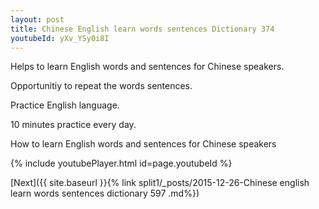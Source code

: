 ```yaml
---
layout: post
title: Chinese English learn words sentences Dictionary 374 
youtubeId: yXv_YSy0i8I
---
```

 
 
Helps to learn English words and sentences for Chinese speakers.

Opportunitiy to repeat the words sentences. 

Practice English language. 
 
10 minutes practice every day. 
 
How to learn English words and sentences for Chinese speakers 
 
{% include youtubePlayer.html id=page.youtubeId %}
 
 
[Next]({{ site.baseurl }}{% link  split1/_posts/2015-12-26-Chinese english learn words sentences dictionary 597 .md%})
 

